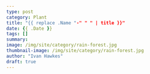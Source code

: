 ```yaml
---
type: post
category: Plant
title: "{{ replace .Name "-" " " | title }}"
date: {{ .Date }}
tags: []
summary: 
image: /img/site/category/rain-forest.jpg
thumbnail-image: /img/site/category/rain-forest.jpg
author: "Ivan Hawkes"
draft: true
---
```


